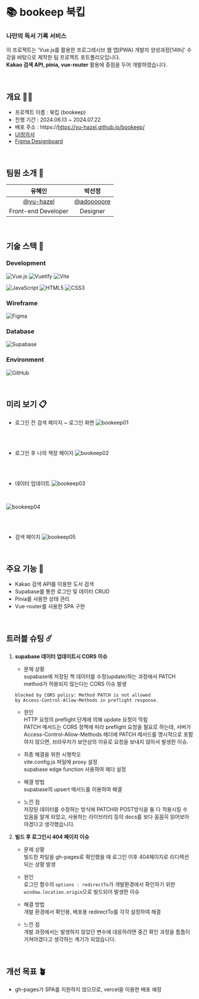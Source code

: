 # 📚 bookeep 북킵

### 나만의 독서 기록 서비스

이 프로젝트는 'Vue.js를 활용한 프로그레시브 웹 앱(PWA) 개발자 양성과정[14th]' 수강을 바탕으로 제작한 팀 프로젝트 포트폴리오입니다. <br>
**Kakao 검색 API, pinia, vue-router** 활용에 중점을 두어 개발하였습니다.


<br>


## 개요 ✋🏻

- 프로젝트 이름 : 북킵 (bookeep)
- 진행 기간 : 2024.06.13 ~ 2024.07.22
- 배포 주소 : https://https://yu-hazel.github.io/bookeep/
- [UI정의서](https://drive.google.com/file/d/1K_zlPKP2xPGxW_QBFP0dK6U8mF5RJzvL/view?usp=drive_link)
- [Figma Designboard](https://www.figma.com/design/bxfKv52XQX10qgWkhsteyx/Bookeep-design?node-id=0-1&t=T1mKDHqJsNiChK8N-1)

<br>


## 팀원 소개 🧩

|유혜인|박선정|
|:------:|:---:|
|<a href="https://github.com/yu-hazel">@yu-hazel</a>|<a href="https://github.com/adooooore">@adooooore</a>|
|Front-end Developer|Designer|

<br>

## 기술 스택 🥞

### Development

![Vue.js](https://img.shields.io/badge/vuejs-%2335495e.svg?style=for-the-badge&logo=vuedotjs&logoColor=%234FC08D)
![Vuetify](https://img.shields.io/badge/Vuetify-1867C0?style=for-the-badge&logo=vuetify&logoColor=AEDDFF)
![Vite](https://img.shields.io/badge/vite-%23646CFF.svg?style=for-the-badge&logo=vite&logoColor=white)

![JavaScript](https://img.shields.io/badge/javascript-%23323330.svg?style=for-the-badge&logo=javascript&logoColor=%23F7DF1E)
![HTML5](https://img.shields.io/badge/html5-%23E34F26.svg?style=for-the-badge&logo=html5&logoColor=white)
![CSS3](https://img.shields.io/badge/css3-%231572B6.svg?style=for-the-badge&logo=css3&logoColor=white)

### Wireframe

![Figma](https://img.shields.io/badge/figma-%23F24E1E.svg?style=for-the-badge&logo=figma&logoColor=white)

### Database

![Supabase](https://img.shields.io/badge/Supabase-3ECF8E?style=for-the-badge&logo=supabase&logoColor=white)

### Environment

![GitHub](https://img.shields.io/badge/github-%23121011.svg?style=for-the-badge&logo=github&logoColor=white)

<br>

## 미리 보기 📋
- 로그인 전 검색 페이지 ~ 로그인 화면
![bookeep01](https://github.com/user-attachments/assets/41de0e8c-22bb-4558-86dc-256094d64dbd)

<br><br>

- 로그인 후 나의 책장 페이지
![bookeep02](https://github.com/user-attachments/assets/ae681853-15fe-42a3-9e13-114f310a4fc2)

<br><br>

- 데이터 업데이트
![bookeep03](https://github.com/user-attachments/assets/b936a293-0376-487b-9a86-7e96e853d596)

<br>

![bookeep04](https://github.com/user-attachments/assets/2360090e-dfbd-489f-b51a-4f6067c222b9)

<br><br>

- 검색 페이지
![bookeep05](https://github.com/user-attachments/assets/1057d49c-0a5c-4389-b583-419a6f802626)



<br>

## 주요 기능 🐳

- Kakao 검색 API를 이용한 도서 검색
- Supabase를 통한 로그인 및 데이터 CRUD
- Pinia를 사용한 상태 관리
- Vue-router를 사용한 SPA 구현

<br>

## 트러블 슈팅 ☄️

1. **supabase 데이터 업데이트시 CORS 이슈**
   - 문제 상황 <br>
     supabase에 저장된 책 데이터를 수정(update)하는 과정에서 PATCH method가 허용되지 않는다는 CORS 이슈 발생 <br>
     
   ```
   blocked by CORS policy: Method PATCH is not allowed
   by Access-Control-Allow-Methods in preflight response.
   ```

   - 원인 <br>
     HTTP 요청의 preflight 단계에 의해 update 요청이 막힘 <br>
     PATCH 메서드는 CORS 정책에 따라 preflight 요청을 필요로 하는데, 서버가 Access-Control-Allow-Methods 헤더에 PATCH 메서드를 명시적으로 포함하지 않으면, 브라우저가 보안상의 이유로 요청을 보내지 않아서 발생한 이슈.
     
     
   - 최종 해결을 위한 시행착오 <br>
     vite.config.js 파일에 proxy 설정 <br>
     supabase edge function 사용하여 헤더 설정


   - 해결 방법 <br>
     supabase의 upsert 메서드를 이용하여 해결


   - 느낀 점 <br>
     저장된 데이터를 수정하는 방식에 PATCH와 POST방식을 둘 다 적용시킬 수 있음을 알게 되었고, 사용하는 라이브러리 등의 docs를 보다 꼼꼼히 읽어보아야겠다고 생각했습니다.


2. **빌드 후 로그인시 404 페이지 이슈**
   - 문제 상황 <br>
     빌드한 파일을 gh-pages로 확인했을 때 로그인 이후 404페이지로 리디렉션되는 상황 발생


   - 원인 <br>
     로그인 함수의 `options : redirectTo`가 개발환경에서 확인하기 위한 `window.location.origin`으로 빌드되어 발생한 이슈


   - 해결 방법 <br>
     개발 환경에서 확인용, 배포용 redirectTo를 각각 설정하여 해결


   - 느낀 점 <br>
     개발 과정에서는 발생하지 않았던 변수에 대응하려면 중간 확인 과정을 틈틈이 거쳐야겠다고 생각하는 계기가 되었습니다.


<br>


## 개선 목표 🪴


- gh-pages가 SPA를 지원하지 않으므로, vercel을 이용한 배포 예정
     
